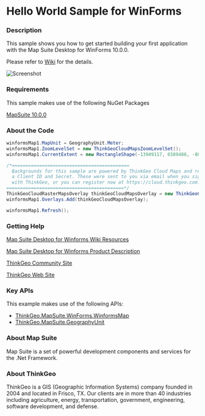 # Hello World Sample for WinForms

### Description
This sample shows you how to get started building your first application with the Map Suite Desktop for WinForms 10.0.0.

Please refer to [Wiki](http://wiki.thinkgeo.com/wiki/map_suite_desktop_for_winforms) for the details.

![Screenshot](https://github.com/ThinkGeo/HelloWorldSample-ForWinForms/blob/master/Screenshot.png)

### Requirements
This sample makes use of the following NuGet Packages

[MapSuite 10.0.0](https://www.nuget.org/packages?q=ThinkGeo)

### About the Code
```csharp
winformsMap1.MapUnit = GeographyUnit.Meter;
winformsMap1.ZoomLevelSet = new ThinkGeoCloudMapsZoomLevelSet();
winformsMap1.CurrentExtent = new RectangleShape(-13949117, 6589486, -8078754, 3042807);

/*===========================================
  Backgrounds for this sample are powered by ThinkGeo Cloud Maps and require
  a Client ID and Secret. These were sent to you via email when you signed up
  with ThinkGeo, or you can register now at https://cloud.thinkgeo.com.
===========================================*/
ThinkGeoCloudRasterMapsOverlay thinkGeoCloudMapsOverlay = new ThinkGeoCloudRasterMapsOverlay();
winformsMap1.Overlays.Add(thinkGeoCloudMapsOverlay);

winformsMap1.Refresh();
```
### Getting Help

[Map Suite Desktop for Winforms Wiki Resources](http://wiki.thinkgeo.com/wiki/map_suite_desktop_for_winforms)

[Map Suite Desktop for Winforms Product Description](https://thinkgeo.com/ui-controls#desktop-platforms)

[ThinkGeo Community Site](http://community.thinkgeo.com/)

[ThinkGeo Web Site](http://www.thinkgeo.com)

### Key APIs
This example makes use of the following APIs:

- [ThinkGeo.MapSuite.WinForms.WinformsMap](http://wiki.thinkgeo.com/wiki/api/thinkgeo.mapsuite.winforms.winformsmap)
- [ThinkGeo.MapSuite.GeographyUnit](http://wiki.thinkgeo.com/wiki/api/thinkgeo.mapsuite.geographyunit)

### About Map Suite
Map Suite is a set of powerful development components and services for the .Net Framework.

### About ThinkGeo
ThinkGeo is a GIS (Geographic Information Systems) company founded in 2004 and located in Frisco, TX. Our clients are in more than 40 industries including agriculture, energy, transportation, government, engineering, software development, and defense.
